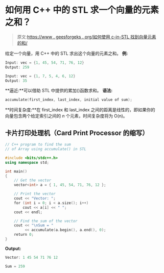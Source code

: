 # 如何用 C++ 中的 STL 求一个向量的元素之和？

> 原文:[https://www . geesforgeks . org/如何使用 c-in-STL 找到向量元素的和/](https://www.geeksforgeeks.org/how-to-find-the-sum-of-elements-of-a-vector-using-stl-in-c/)

给定一个向量，用 C++ 中的 STL 求出这个向量的元素之和。
**例:**

```cpp
Input: vec = {1, 45, 54, 71, 76, 12}
Output: 259

Input: vec = {1, 7, 5, 4, 6, 12}
Output: 35
```

**逼近:**可以借助 STL 中提供的累加()函数求和。
**语法:**

```cpp
accumulate(first_index, last_index, initial value of sum);
```

**时间复杂度:**在 first_index 和 last_index 之间的距离是线性的，即如果你的向量包含两个给定索引之间的 *n* 个元素，时间复杂度将为 O(n)。

## 卡片打印处理机（Card Print Processor 的缩写）

```cpp
// C++ program to find the sum
// of Array using accumulate() in STL

#include <bits/stdc++.h>
using namespace std;

int main()
{
    // Get the vector
    vector<int> a = { 1, 45, 54, 71, 76, 12 };

    // Print the vector
    cout << "Vector: ";
    for (int i = 0; i < a.size(); i++)
        cout << a[i] << " ";
    cout << endl;

    // Find the sum of the vector
    cout << "\nSum = "
         << accumulate(a.begin(), a.end(), 0);
    return 0;
}
```

**Output:** 

```cpp
Vector: 1 45 54 71 76 12 

Sum = 259
```